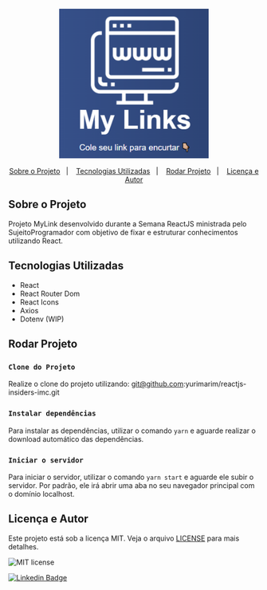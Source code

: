 <p align="center">
   <img src="./.github/mylinks-logo.png" alt="mylinks" width="300"/>
</p>

<p align="center">
  <a href="#sobre">Sobre o Projeto</a>&nbsp;&nbsp;&nbsp;|&nbsp;&nbsp;&nbsp;
  <a href="#tecnologias-utilizadas">Tecnologias Utilizadas</a>&nbsp;&nbsp;&nbsp;|&nbsp;&nbsp;&nbsp;
  <a href="#rodar-projeto">Rodar Projeto</a>&nbsp;&nbsp;&nbsp;|&nbsp;&nbsp;&nbsp;
  <a href="#licença-e-autor">Licença e Autor</a>
</p>

## Sobre o Projeto

Projeto MyLink desenvolvido durante a Semana ReactJS ministrada pelo SujeitoProgramador com objetivo de fixar e estruturar conhecimentos utilizando React.

## Tecnologias Utilizadas

- React
- React Router Dom
- React Icons
- Axios
- Dotenv (WIP)

## Rodar Projeto

### `Clone do Projeto`

Realize o clone do projeto utilizando:
git@github.com:yurimarim/reactjs-insiders-imc.git

### `Instalar dependências`

Para instalar as dependências, utilizar o comando `yarn` e aguarde realizar o download automático das dependências.

### `Iniciar o servidor`

Para iniciar o servidor, utilizar o comando `yarn start` e aguarde ele subir o servidor. Por padrão, ele irá abrir uma aba no seu navegador principal com o domínio localhost.

## Licença e Autor

Este projeto está sob a licença MIT. Veja o arquivo [LICENSE](https://github.com/yurimarim/reactjs-insiders-mylink/blob/main/LICENSE.txt) para mais detalhes.

<img alt="MIT license" src="https://img.shields.io/badge/license-MIT-e6e6e8">

[![Linkedin Badge](https://img.shields.io/badge/-Yuri_Marim-blue?style=flat-square&logo=Linkedin&logoColor=white&link=https://www.linkedin.com/in/yuri-marim-6b6130197/)](https://www.linkedin.com/in/yurimarim)
